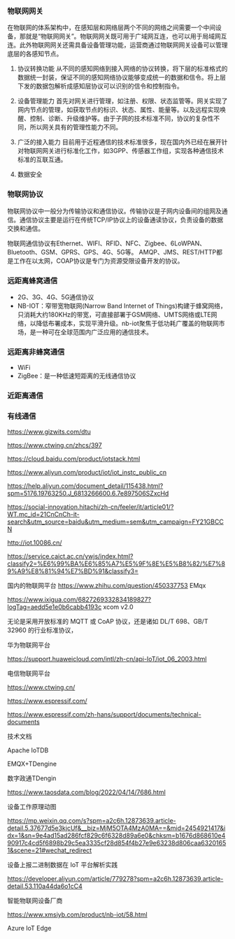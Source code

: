 ### 物联网网关
在物联网的体系架构中，在感知层和网络层两个不同的网络之间需要一个中间设备，那就是“物联网网关”。物联网网关既可用于广域网互连，也可以用于局域网互连。此外物联网网关还需具备设备管理功能，运营商通过物联网网关设备可以管理底层的各感知节点。
1. 协议转换功能
    从不同的感知网络到接入网络的协议转换，将下层的标准格式的数据统一封装，保证不同的感知网络协议能够变成统一的数据和信令。将上层下发的数据包解析成感知层协议可以识别的信令和控制指令。

2. 设备管理能力
首先对网关进行管理，如注册、权限、状态监管等。网关实现了网内节点的管理，如获取节点的标识、状态、属性、能量等。以及远程实现唤醒、控制、诊断、升级维护等。由于子网的技术标准不同，协议的复杂性不同，所以网关具有的管理性能力不同。

3. 广泛的接入能力
目前用于近程通信的技术标准很多，现在国内外已经在展开针对物联网网关进行标准化工作，如3GPP、传感器工作组，实现各种通信技术标准的互联互通。


4. 数据安全


### 物联网协议
物联网协议中一般分为传输协议和通信协议。传输协议是子网内设备间的组网及通信。通信协议主要是运行在传统TCP/IP协议上的设备通读协议，负责设备的数据交换和通信。

物联网通信协议有Ethernet、WIFI、RFID、NFC、Zigbee、6LoWPAN、Bluetooth、GSM、GPRS、GPS、4G、5G等。
AMQP、JMS、REST/HTTP都是工作在以太网，COAP协议是专门为资源受限设备开发的协议。


### 远距离蜂窝通信
* 2G、3G、4G、5G通信协议
* NB-IOT：窄带宽物联网(Narrow Band Internet of Things)构建于蜂窝网络，只消耗大约180KHz的带宽，可直接部署于GSM网络、UMTS网络或LTE网络，以降低布署成本，实现平滑升级。nb-iot聚焦于低功耗广覆盖的物联网市场，是一种可在全球范围内广泛应用的通信技术。

### 远距离非蜂窝通信
* WiFi
* ZigBee：是一种低速短距离的无线通信协议
### 近距离通信

### 有线通信


https://www.gizwits.com/dtu

https://www.ctwing.cn/zhcs/397

https://cloud.baidu.com/product/iotstack.html

https://www.aliyun.com/product/iot/iot_instc_public_cn

https://help.aliyun.com/document_detail/115438.html?spm=5176.19763250.J_6813266600.6.7e897506SZxcHd


https://social-innovation.hitachi/zh-cn/feeler/it/article01/?WT.mc_id=21CnCnCh-it-search&utm_source=baidu&utm_medium=sem&utm_campaign=FY21GBCCN

http://iot.10086.cn/

https://service.caict.ac.cn/ywjs/index.html?classify2=%E6%99%BA%E6%85%A7%E5%9F%8E%E5%B8%82/%E7%89%A9%E8%81%94%E7%BD%91&classify3=

国内的物联网平台
https://www.zhihu.com/question/450337753
EMqx

https://www.ixigua.com/6827269332834189827?logTag=aedd5e1e0b6cabb4193c
xcom v2.0



无论是采用开放标准的 MQTT 或 CoAP 协议，还是诸如 DL/T 698、GB/T 32960 的行业标准协议，



华为物联网平台

https://support.huaweicloud.com/intl/zh-cn/api-IoT/iot_06_2003.html

电信物联网平台

https://www.ctwing.cn/



https://www.espressif.com/

https://www.espressif.com/zh-hans/support/documents/technical-documents

技术文档

Apache IoTDB

EMQX+TDengine



数字政通TDengin

https://www.taosdata.com/blog/2022/04/14/7686.html



设备工作原理动图

https://mp.weixin.qq.com/s?spm=a2c6h.12873639.article-detail.5.37677d5e3kjcUf&__biz=MjM5OTA4MzA0MA==&mid=2454921417&idx=1&sn=9e4ad15ad286fcf829c6f6328d89a6e0&chksm=b1676d868610e490917c4cd5f6898b29c5ea3335cf28d854f4b27e9e63238d806caa63201651&scene=21#wechat_redirect

设备上报二进制数据在 IoT 平台解析实践

https://developer.aliyun.com/article/779278?spm=a2c6h.12873639.article-detail.53.110a44da6o1cC4



智能物联网设备厂商

https://www.xmsiyb.com/product/nb-iot/58.html

Azure IoT Edge